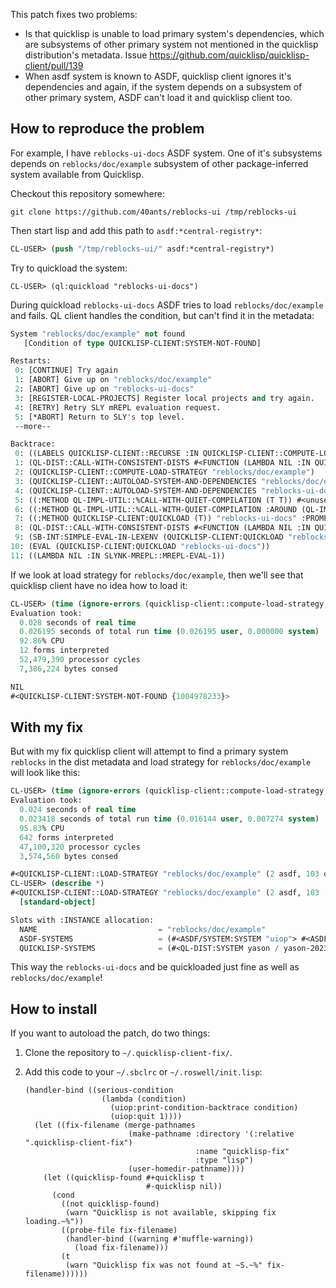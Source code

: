 This patch fixes two problems:

* Is that quicklisp is unable to load primary system's dependencies, which are subsystems of other primary system not mentioned in the quicklisp distribution's metadata. Issue https://github.com/quicklisp/quicklisp-client/pull/139
* When asdf system is known to ASDF, quicklisp client ignores it's dependencies and again, if the system depends on a subsystem of other primary system, ASDF can't load it and quicklisp client too.

## How to reproduce the problem

For example, I have `reblocks-ui-docs` ASDF system. One of it's subsystems depends on `reblocks/doc/example` subsystem of other package-inferred system available from Quicklisp.

Checkout this repository somewhere:

```
git clone https://github.com/40ants/reblocks-ui /tmp/reblocks-ui
```

Then start lisp and add this path to `asdf:*central-registry*`:

```lisp
CL-USER> (push "/tmp/reblocks-ui/" asdf:*central-registry*)
```

Try to quickload the system:

```
CL-USER> (ql:quickload "reblocks-ui-docs")
```

During quickload `reblocks-ui-docs` ASDF tries to load `reblocks/doc/example` and fails. QL client handles the condition, but can't find it in the metadata:

```lisp
System "reblocks/doc/example" not found
   [Condition of type QUICKLISP-CLIENT:SYSTEM-NOT-FOUND]

Restarts:
 0: [CONTINUE] Try again
 1: [ABORT] Give up on "reblocks/doc/example"
 2: [ABORT] Give up on "reblocks-ui-docs"
 3: [REGISTER-LOCAL-PROJECTS] Register local projects and try again.
 4: [RETRY] Retry SLY mREPL evaluation request.
 5: [*ABORT] Return to SLY's top level.
 --more--

Backtrace:
 0: ((LABELS QUICKLISP-CLIENT::RECURSE :IN QUICKLISP-CLIENT::COMPUTE-LOAD-STRATEGY) "reblocks/doc/example")
 1: (QL-DIST::CALL-WITH-CONSISTENT-DISTS #<FUNCTION (LAMBDA NIL :IN QUICKLISP-CLIENT::COMPUTE-LOAD-STRATEGY) {1004074BFB}>)
 2: (QUICKLISP-CLIENT::COMPUTE-LOAD-STRATEGY "reblocks/doc/example")
 3: (QUICKLISP-CLIENT::AUTOLOAD-SYSTEM-AND-DEPENDENCIES "reblocks/doc/example" :PROMPT NIL)
 4: (QUICKLISP-CLIENT::AUTOLOAD-SYSTEM-AND-DEPENDENCIES "reblocks-ui-docs" :PROMPT NIL)
 5: ((:METHOD QL-IMPL-UTIL::%CALL-WITH-QUIET-COMPILATION (T T)) #<unused argument> #<FUNCTION (FLET QUICKLISP-CLIENT::QL :IN QUICKLISP-CLIENT:$
 6: ((:METHOD QL-IMPL-UTIL::%CALL-WITH-QUIET-COMPILATION :AROUND (QL-IMPL:SBCL T)) #<QL-IMPL:SBCL {10051FD7F3}> #<FUNCTION (FLET QUICKLISP-CLI$
 7: ((:METHOD QUICKLISP-CLIENT:QUICKLOAD (T)) "reblocks-ui-docs" :PROMPT NIL :SILENT NIL :VERBOSE NIL) [fast-method]
 8: (QL-DIST::CALL-WITH-CONSISTENT-DISTS #<FUNCTION (LAMBDA NIL :IN QUICKLISP-CLIENT:QUICKLOAD) {100135CCDB}>)
 9: (SB-INT:SIMPLE-EVAL-IN-LEXENV (QUICKLISP-CLIENT:QUICKLOAD "reblocks-ui-docs") #<NULL-LEXENV>)
10: (EVAL (QUICKLISP-CLIENT:QUICKLOAD "reblocks-ui-docs"))
11: ((LAMBDA NIL :IN SLYNK-MREPL::MREPL-EVAL-1))
```

If we look at load strategy for `reblocks/doc/example`, then we'll see that quicklisp client have no idea how to load it:

```lisp
CL-USER> (time (ignore-errors (quicklisp-client::compute-load-strategy "reblocks/doc/example")))
Evaluation took:
  0.028 seconds of real time
  0.026195 seconds of total run time (0.026195 user, 0.000000 system)
  92.86% CPU
  12 forms interpreted
  52,479,390 processor cycles
  7,386,224 bytes consed

NIL
#<QUICKLISP-CLIENT:SYSTEM-NOT-FOUND {1004978233}>
```

## With my fix

But with my fix quicklisp client will attempt to find a primary system `reblocks` in the dist metadata and load strategy for `reblocks/doc/example` will look like this:

```lisp
CL-USER> (time (ignore-errors (quicklisp-client::compute-load-strategy "reblocks/doc/example")))
Evaluation took:
  0.024 seconds of real time
  0.023418 seconds of total run time (0.016144 user, 0.007274 system)
  95.83% CPU
  642 forms interpreted
  47,100,320 processor cycles
  3,574,560 bytes consed

#<QUICKLISP-CLIENT::LOAD-STRATEGY "reblocks/doc/example" (2 asdf, 103 quicklisp)>
CL-USER> (describe *)
#<QUICKLISP-CLIENT::LOAD-STRATEGY "reblocks/doc/example" (2 asdf, 103 ..
  [standard-object]

Slots with :INSTANCE allocation:
  NAME                           = "reblocks/doc/example"
  ASDF-SYSTEMS                   = (#<ASDF/SYSTEM:SYSTEM "uiop"> #<ASDF/SYSTEM:SYSTEM "asdf">)
  QUICKLISP-SYSTEMS              = (#<QL-DIST:SYSTEM yason / yason-20230214-git / #1=quicklisp #2=2023-10..
```

This way the `reblocks-ui-docs` and be quickloaded just fine as well as `reblocks/doc/example`!

## How to install

If you want to autoload the patch, do two things:

1. Clone the repository to `~/.quicklisp-client-fix/`.
2. Add this code to your `~/.sbclrc` or `~/.roswell/init.lisp`:

   ```
   (handler-bind ((serious-condition
                    (lambda (condition)
                      (uiop:print-condition-backtrace condition)
                      (uiop:quit 1))))
     (let ((fix-filename (merge-pathnames
                          (make-pathname :directory '(:relative ".quicklisp-client-fix")
                                         :name "quicklisp-fix"
                                         :type "lisp")
                          (user-homedir-pathname))))
       (let ((quicklisp-found #+quicklisp t
                              #-quicklisp nil))
         (cond
           ((not quicklisp-found)
            (warn "Quicklisp is not available, skipping fix loading.~%"))
           ((probe-file fix-filename)
            (handler-bind ((warning #'muffle-warning))
              (load fix-filename)))
           (t
            (warn "Quicklisp fix was not found at ~S.~%" fix-filename))))))
   ```
